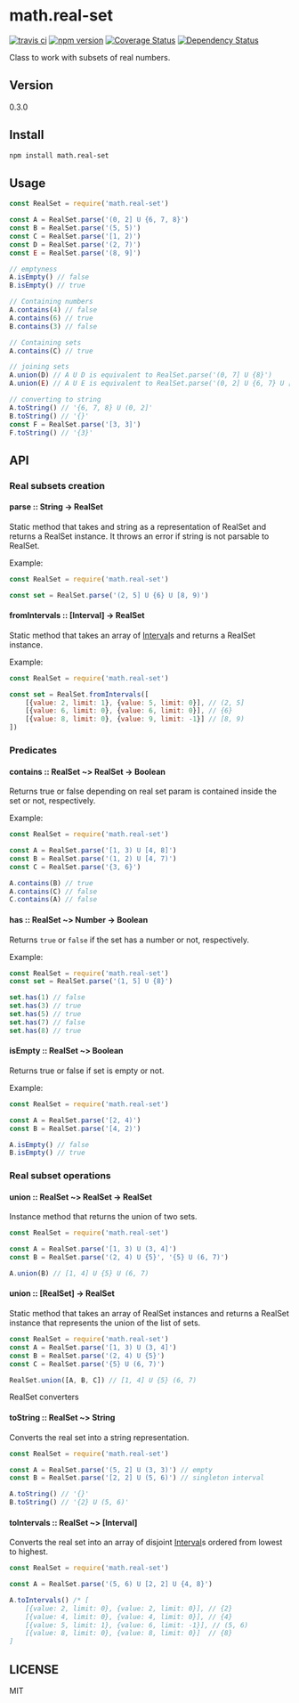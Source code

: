 # math.real-set

[![travis ci][1]][2]
[![npm version][3]][4]
[![Coverage Status][5]][6]
[![Dependency Status][7]][8]

Class to work with subsets of real numbers.

## Version
0.3.0

## Install
``` bash
npm install math.real-set
```

## Usage
``` JavaScript
const RealSet = require('math.real-set')

const A = RealSet.parse('(0, 2] U {6, 7, 8}')
const B = RealSet.parse('(5, 5)')
const C = RealSet.parse('[1, 2)')
const D = RealSet.parse('(2, 7)')
const E = RealSet.parse('(8, 9]')

// emptyness
A.isEmpty() // false
B.isEmpty() // true

// Containing numbers
A.contains(4) // false
A.contains(6) // true
B.contains(3) // false

// Containing sets
A.contains(C) // true

// joining sets
A.union(D) // A U D is equivalent to RealSet.parse('(0, 7] U {8}')
A.union(E) // A U E is equivalent to RealSet.parse('(0, 2] U {6, 7} U [8, 9]')

// converting to string
A.toString() // '{6, 7, 8} U (0, 2]'
B.toString() // '{}'
const F = RealSet.parse('[3, 3]')
F.toString() // '{3}'
```

## API

### Real subsets creation

#### parse :: String -> RealSet

Static method that takes and string as a representation of RealSet and returns a RealSet instance. It throws an error if string is not parsable to RealSet.

Example:
``` JavaScript
const RealSet = require('math.real-set')

const set = RealSet.parse('(2, 5] U {6} U [8, 9)')
```

#### fromIntervals :: [Interval] -> RealSet

Static method that takes an array of [Interval](https://github.com/xgbuils/math.interval-utils#interval)s and returns a RealSet instance.

Example:
``` JavaScript
const RealSet = require('math.real-set')

const set = RealSet.fromIntervals([
    [{value: 2, limit: 1}, {value: 5, limit: 0}], // (2, 5]
    [{value: 6, limit: 0}, {value: 6, limit: 0}], // {6}
    [{value: 8, limit: 0}, {value: 9, limit: -1}] // [8, 9)
])
```

### Predicates

#### contains :: RealSet ~> RealSet -> Boolean
Returns true or false depending on real set param is contained inside the set or not, respectively.

Example:
``` JavaScript
const RealSet = require('math.real-set')

const A = RealSet.parse('[1, 3) U [4, 8]')
const B = RealSet.parse('(1, 2) U [4, 7)')
const C = RealSet.parse('{3, 6}')

A.contains(B) // true
A.contains(C) // false
C.contains(A) // false
```

#### has :: RealSet ~> Number -> Boolean 
Returns `true` or `false` if the set has a number or not, respectively.

Example:
``` JavaScript
const RealSet = require('math.real-set')
const set = RealSet.parse('(1, 5] U {8}')

set.has(1) // false
set.has(3) // true
set.has(5) // true
set.has(7) // false
set.has(8) // true
```

#### isEmpty :: RealSet ~> Boolean

Returns true or false if set is empty or not.

Example:
``` JavaScript
const RealSet = require('math.real-set')

const A = RealSet.parse('[2, 4)')
const B = RealSet.parse('[4, 2)')

A.isEmpty() // false
B.isEmpty() // true
```

### Real subset operations

#### union :: RealSet ~> RealSet -> RealSet
Instance method that returns the union of two sets.

``` javascript
const RealSet = require('math.real-set')

const A = RealSet.parse('[1, 3) U (3, 4]')
const B = RealSet.parse('(2, 4) U {5}', '{5} U (6, 7)')

A.union(B) // [1, 4] U {5} U (6, 7)
```

#### union :: [RealSet] -> RealSet
Static method that takes an array of RealSet instances and returns a RealSet instance that represents the union of the list of sets.

``` JavaScript
const RealSet = require('math.real-set')
const A = RealSet.parse('[1, 3) U (3, 4]')
const B = RealSet.parse('(2, 4) U {5}')
const C = RealSet.parse('{5} U (6, 7)')

RealSet.union([A, B, C]) // [1, 4] U {5} (6, 7)
```

RealSet converters

#### toString :: RealSet ~> String
Converts the real set into a string representation.

``` JavaScript
const RealSet = require('math.real-set')

const A = RealSet.parse('(5, 2] U (3, 3)') // empty
const B = RealSet.parse('[2, 2] U (5, 6)') // singleton interval

A.toString() // '{}'
B.toString() // '{2} U (5, 6)'
```

#### toIntervals :: RealSet ~> [Interval]
Converts the real set into an array of disjoint [Interval](https://github.com/xgbuils/math.interval-utils#interval)s ordered from lowest to highest.

``` JavaScript
const RealSet = require('math.real-set')

const A = RealSet.parse('(5, 6) U [2, 2] U {4, 8}')

A.toIntervals() /* [
    [{value: 2, limit: 0}, {value: 2, limit: 0}], // {2}
    [{value: 4, limit: 0}, {value: 4, limit: 0}], // {4}
    [{value: 5, limit: 1}, {value: 6, limit: -1}], // (5, 6)
    [{value: 8, limit: 0}, {value: 8, limit: 0}]  // {8}
]
```

## LICENSE
MIT

  [1]: https://travis-ci.org/xgbuils/math.real-set.svg?branch=master
  [2]: https://travis-ci.org/xgbuils/math.real-set
  [3]: https://badge.fury.io/js/math.real-set.svg
  [4]: https://badge.fury.io/js/math.real-set
  [5]: https://coveralls.io/repos/github/xgbuils/math.real-set/badge.svg?branch=master
  [6]: https://coveralls.io/github/xgbuils/math.real-set?branch=master
  [7]: https://david-dm.org/xgbuils/math.real-set.svg
  [8]: https://david-dm.org/xgbuils/math.real-set
